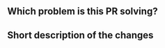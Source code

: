 ## Which problem is this PR solving?

<!-- Describe the problem here -->

## Short description of the changes

<!-- Describe the changes here -->
